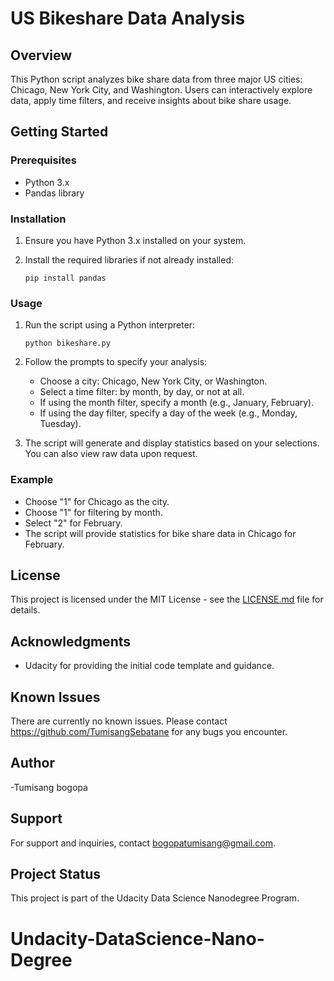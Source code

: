 # US Bikeshare Data Analysis

## Overview
This Python script analyzes bike share data from three major US cities: Chicago, New York City, and Washington. Users can interactively explore data, apply time filters, and receive insights about bike share usage.

## Getting Started

### Prerequisites
- Python 3.x
- Pandas library

### Installation
1. Ensure you have Python 3.x installed on your system.
2. Install the required libraries if not already installed:

   ```shell
   pip install pandas
   ```

### Usage
1. Run the script using a Python interpreter:

   ```shell
   python bikeshare.py
   ```

2. Follow the prompts to specify your analysis:
   - Choose a city: Chicago, New York City, or Washington.
   - Select a time filter: by month, by day, or not at all.
   - If using the month filter, specify a month (e.g., January, February).
   - If using the day filter, specify a day of the week (e.g., Monday, Tuesday).
   
3. The script will generate and display statistics based on your selections. You can also view raw data upon request.

### Example
- Choose "1" for Chicago as the city.
- Choose "1" for filtering by month.
- Select "2" for February.
- The script will provide statistics for bike share data in Chicago for February.

## License
This project is licensed under the MIT License - see the [LICENSE.md](LICENSE.md) file for details.

## Acknowledgments
- Udacity for providing the initial code template and guidance.

## Known Issues
There are currently no known issues. Please contact https://github.com/TumisangSebatane for any bugs you encounter.

## Author
-Tumisang bogopa

## Support
For support and inquiries, contact bogopatumisang@gmail.com.

## Project Status
This project is part of the Udacity Data Science Nanodegree Program.
# Undacity-DataScience-Nano-Degree
